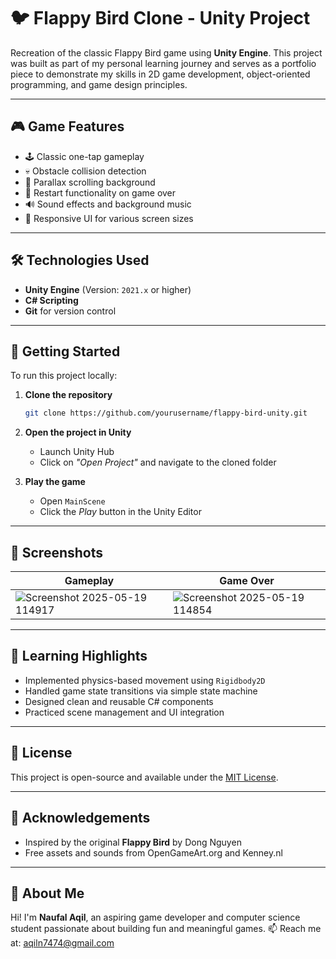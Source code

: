 # 🐦 Flappy Bird Clone - Unity Project

Recreation of the classic Flappy Bird game using **Unity Engine**. This project was built as part of my personal learning journey and serves as a portfolio piece to demonstrate my skills in 2D game development, object-oriented programming, and game design principles.

---

## 🎮 Game Features

- 🕹️ Classic one-tap gameplay
- 💀 Obstacle collision detection
- 🌆 Parallax scrolling background
- 🔄 Restart functionality on game over
- 🔊 Sound effects and background music
- 📱 Responsive UI for various screen sizes

---

## 🛠️ Technologies Used

- **Unity Engine** (Version: `2021.x` or higher)
- **C# Scripting**
- **Git** for version control

---

## 🚀 Getting Started

To run this project locally:

1. **Clone the repository**
   ```bash
   git clone https://github.com/yourusername/flappy-bird-unity.git

2. **Open the project in Unity**

   * Launch Unity Hub
   * Click on *"Open Project"* and navigate to the cloned folder

3. **Play the game**

   * Open `MainScene`
   * Click the *Play* button in the Unity Editor

---

## 📸 Screenshots

| Gameplay                              | Game Over                              |
| ------------------------------------- | -------------------------------------- |
| ![Screenshot 2025-05-19 114917](https://github.com/user-attachments/assets/d117de94-ab21-453e-80fc-964874aa4327) | ![Screenshot 2025-05-19 114854](https://github.com/user-attachments/assets/fa900713-68cc-4b98-9cdf-332ad20984e9)|

---

## 🧠 Learning Highlights

* Implemented physics-based movement using `Rigidbody2D`
* Handled game state transitions via simple state machine
* Designed clean and reusable C# components
* Practiced scene management and UI integration

---

## 📜 License

This project is open-source and available under the [MIT License](LICENSE).

---

## 🙌 Acknowledgements

* Inspired by the original **Flappy Bird** by Dong Nguyen
* Free assets and sounds from OpenGameArt.org and Kenney.nl

---

## 👋 About Me

Hi! I'm **Naufal Aqil**, an aspiring game developer and computer science student passionate about building fun and meaningful games.
📫 Reach me at: aqiln7474@gmail.com
